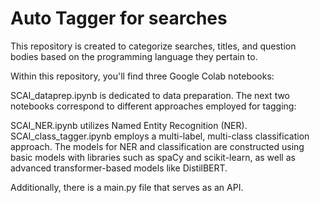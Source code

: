 # Auto Tagger for searches

This repository is created to categorize searches, titles, and question bodies based on the programming language they pertain to.

Within this repository, you'll find three Google Colab notebooks:

SCAI_dataprep.ipynb is dedicated to data preparation.
The next two notebooks correspond to different approaches employed for tagging:

SCAI_NER.ipynb utilizes Named Entity Recognition (NER).
SCAI_class_tagger.ipynb employs a multi-label, multi-class classification approach.
The models for NER and classification are constructed using basic models with libraries such as spaCy and scikit-learn, as well as advanced transformer-based models like DistilBERT.


Additionally, there is a main.py file that serves as an API.

